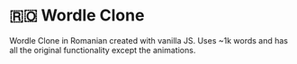 # 🇷🇴 Wordle Clone

Wordle Clone in Romanian created with vanilla JS. Uses ~1k words and has all the original functionality except the animations.
